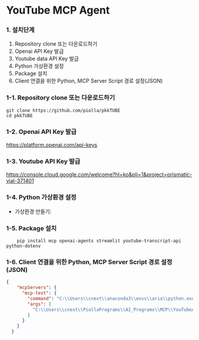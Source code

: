 # YouTube MCP Agent 

### 1. 설치단계  
1) Repository clone 또는 다운로드하기
2) Openai API Key 발급
3) Youtube data API Key 발급
4) Python 가상환경 설정
5) Package 설치
6) Client 연결을 위한 Python, MCP Server Script 경로 설정(JSON)   


### 1-1. Repository clone 또는 다운로드하기
```shell
git clone https://github.com/piolla/pkkTUBE
cd pkkTUBE
```

### 1-2. Openai API Key 발급 
https://platform.openai.com/api-keys 

### 1-3. Youtube API Key 발급 
https://console.cloud.google.com/welcome?hl=ko&pli=1&project=prismatic-vial-371401

### 1-4. Python 가상환경 설정 
- 가상환경 만들기:

### 1-5. Package 설치 
```shell
    pip install mcp openai-agents streamlit youtube-transcript-api python-dotenv
```

### 1-6. Client 연결을 위한 Python, MCP Server Script 경로 설정(JSON)  
```json
{
    "mcpServers": {
      "mcp-test": {
        "command": "C:\\Users\\cnext\\anaconda3\\envs\\aria\\python.exe",
        "args": [
          "C:\\Users\\cnext\\PiollaPrograms\\AI_Programs\\MCP\\YouTubeAgent\\2_mcp_server.py"
        ]
      }
    }
  }
```

